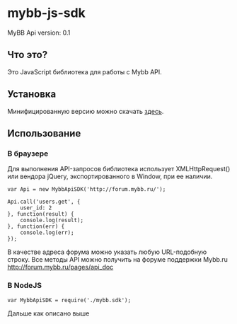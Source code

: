 mybb-js-sdk
===========

MyBB Api version: 0.1

## Что это?
Это JavaScript библиотека для работы с Mybb API.

## Установка

Минифицированную версию можно скачать [здесь](#).

## Использование

### В браузере
Для выполнения API-запросов библиотека использует XMLHttpRequest() или вендора jQuery, экспортированного в Window, при ее наличии.

```
var Api = new MybbApiSDK('http://forum.mybb.ru/');

Api.call('users.get', {
    user_id: 2
}, function(result) {
    console.log(result);
}, function(err) {
    console.log(err);
});
```
В качестве адреса форума можно указать любую URL-подобную строку. Все методы API можно получить на форуме поддержки Mybb.ru http://forum.mybb.ru/pages/api_doc

### В NodeJS
```
var MybbApiSDK = require('./mybb.sdk');
```
Дальше как описано выше
